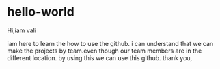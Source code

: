 # hello-world

Hi,iam vali

iam here to learn the how to use the github.
i can understand that we can make the projects by team.even though our team members are in the different location.
by using this we can use this github.
thank you,

